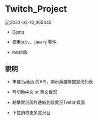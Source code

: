 # Twitch_Project

![2022-02-10_065445](https://user-images.githubusercontent.com/92734689/153304800-341092a7-c035-4814-b4e5-f487538abd47.png)

- [Demo](https://gbf555136.github.io/Twitch_Project/)

- 使用`SCSS`、`jQuery` 套件

- `RWD`排版

## 說明

- 串接[Twitch](https://www.twitch.tv/directory/game/League%20of%20Legends) 的API，顯示英雄聯盟實況列表

- 可切換中文 or 英文實況

- 點擊實況圖片連結到該實況Twitch頁面

- 下拉讀取更多實況台


